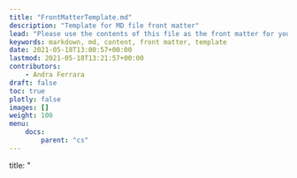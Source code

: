 ```yaml
---
title: "FrontMatterTemplate.md"
description: "Template for MD file front matter"
lead: "Please use the contents of this file as the front matter for your MD files."
keywords: markdown, md, content, front matter, template
date: 2021-05-18T13:00:57+00:00
lastmod: 2021-05-18T13:21:57+00:00
contributors:
	- Andra Ferrara
draft: false
toc: true
plotly: false
images: []
weight: 100
menu:
	docs:
		parent: "cs"
---
```


title: "<title>"
description: "<description>"
lead: "<intro to topic>"
keywords: <comma-seperated keyword list>
date: 2021-05-18T13:00:57+00:00 (<-- please ensure correct and delete these instructions)
lastmod: 2021-05-18T13:01:57+00:00 (<-- please update to current and delete these instructions)
contributors:
	- <original author>
	- <editor 1> (<-- delete if N/A)
    - <editor 2> (<-- delete if N/A)
draft: false
toc: true
plotly: false
images: []
weight: 100
menu:
	docs:
		parent: "KnowledgeObjects" (<-- change to correct folder, if necessary, and delete these instructions)